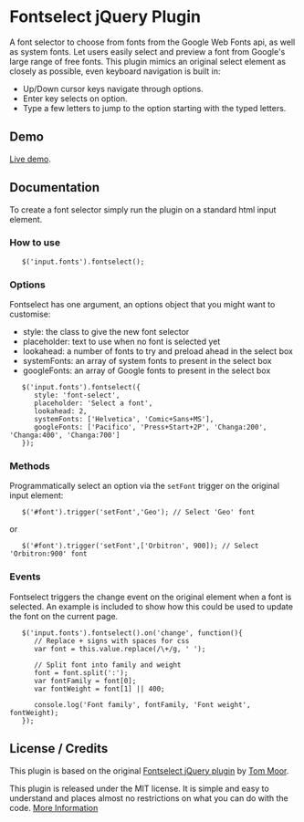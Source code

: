 # Fontselect jQuery Plugin

A font selector to choose from fonts from the Google Web Fonts api, as well as system fonts. 
Let users easily select and preview a font from Google's large range of free fonts.
This plugin mimics an original select element as closely as possible, even keyboard
navigation is built in:

- Up/Down cursor keys navigate through options.
- Enter key selects on option.
- Type a few letters to jump to the option starting with the typed letters.

## Demo

[Live demo](https://av01d.github.io/fontselect-jquery-plugin/index.html).

## Documentation

To create a font selector simply run the plugin on a standard html input element.

### How to use

```
   $('input.fonts').fontselect();
```

### Options

Fontselect has one argument, an options object that you might want to customise:

* style: the class to give the new font selector
* placeholder: text to use when no font is selected yet
* lookahead: a number of fonts to try and preload ahead in the select box
* systemFonts: an array of system fonts to present in the select box
* googleFonts: an array of Google fonts to present in the select box

```
   $('input.fonts').fontselect({
      style: 'font-select',
      placeholder: 'Select a font',
      lookahead: 2,
      systemFonts: ['Helvetica', 'Comic+Sans+MS'],
      googleFonts: ['Pacifico', 'Press+Start+2P', 'Changa:200', 'Changa:400', 'Changa:700']
   });
```

### Methods

Programmatically select an option via the `setFont` trigger on the original input element:
```
   $('#font').trigger('setFont','Geo'); // Select 'Geo' font
```
or
```
   $('#font').trigger('setFont',['Orbitron', 900]); // Select 'Orbitron:900' font
```

### Events

Fontselect triggers the change event on the original element when a font is selected. 
An example is included to show how this could be used to update the font on the current page.

```
   $('input.fonts').fontselect().on('change', function(){
      // Replace + signs with spaces for css
      var font = this.value.replace(/\+/g, ' ');

      // Split font into family and weight
      font = font.split(':');
      var fontFamily = font[0];
      var fontWeight = font[1] || 400;

      console.log('Font family', fontFamily, 'Font weight', fontWeight);
   });
```

## License / Credits

This plugin is based on the original [Fontselect jQuery plugin](https://github.com/tommoor/fontselect-jquery-plugin) by [Tom Moor](https://github.com/tommoor).

This plugin is released under the MIT license. It is simple and easy to understand and places almost no restrictions on what you can do with the code.
[More Information](http://en.wikipedia.org/wiki/MIT_License)

